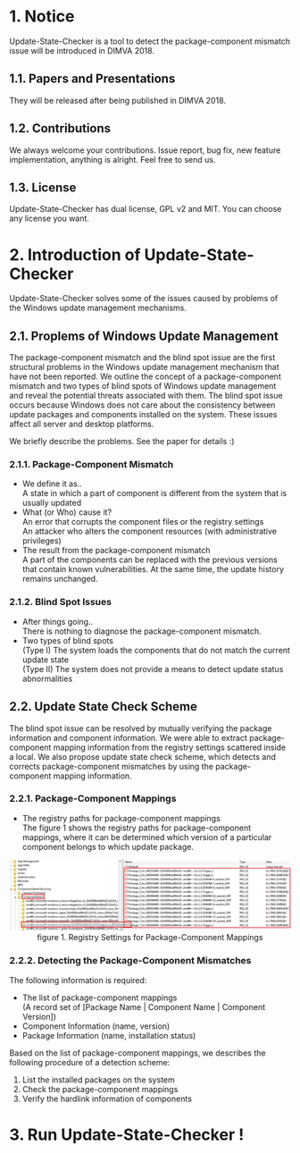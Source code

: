 # 1. Notice
Update-State-Checker is a tool to detect the package-component mismatch issue will be introduced in DIMVA 2018.

## 1.1. Papers and Presentations
They will be released after being published in DIMVA 2018.

## 1.2. Contributions
We always welcome your contributions. Issue report, bug fix, new feature implementation, anything is alright. Feel free to send us. 

## 1.3. License
Update-State-Checker has dual license, GPL v2 and MIT. You can choose any license you want.

# 2. Introduction of Update-State-Checker
Update-State-Checker solves some of the issues caused by problems of the Windows update management mechanisms.

## 2.1. Proplems of Windows Update Management
The package-component mismatch and the blind spot issue are the first structural problems in the Windows update management mechanism that have not been reported. We outline the concept of a package-component
mismatch and two types of blind spots of Windows update management and reveal the potential threats associated with them. The blind spot issue occurs because Windows does not care about the consistency between update packages and components installed on the system.
These issues affect all server and desktop platforms.  
  
We briefly describe the problems. See the paper for details :)
### 2.1.1. Package-Component Mismatch
- We define it as..  
A state in which a part of component is different from the system that is usually updated
- What (or Who) cause it?  
An error that corrupts the component files or the registry settings  
An attacker who alters the component resources (with administrative privileges)  
- The result from the package-component mismatch  
A part of the components can be replaced with the previous versions that contain known vulnerabilities. At the same time, the update history remains unchanged.  

### 2.1.2. Blind Spot Issues
- After things going..  
There is nothing to diagnose the package-component mismatch.  
- Two types of blind spots  
(Type Ⅰ) The system loads the components that do not match the current update state  
(Type Ⅱ) The system does not provide a means to detect update status abnormalities
 
 ## 2.2. Update State Check Scheme
The blind spot issue can be resolved by mutually verifying the package information and component information. We were able to extract package-component mapping information from the registry settings scattered inside a local.
We also propose update state check scheme, which detects and corrects package-component mismatches by using the package-component mapping information.

### 2.2.1. Package-Component Mappings
- The registry paths for package-component mappings  
The figure 1 shows the registry paths for package-component mappings, where it can be determined which version of a particular component belongs to which update package.  
<center> <img src="Images/ComponentDetect.png" width="700"> </center>  
<center> figure 1. Registry Settings for Package-Component Mappings </center> 

### 2.2.2. Detecting the Package-Component Mismatches
The following information is required:
- The list of package-component mappings  
  (A record set of [Package Name | Component Name | Component Version])
- Component Information (name, version)
- Package Information (name, installation status)
  
Based on the list of package-component mappings, we describes the following procedure of a detection scheme:   
1. List the installed packages on the system  
2. Check the package-component mappings  
3. Verify the hardlink information of components  
  
# 3. Run Update-State-Checker !



